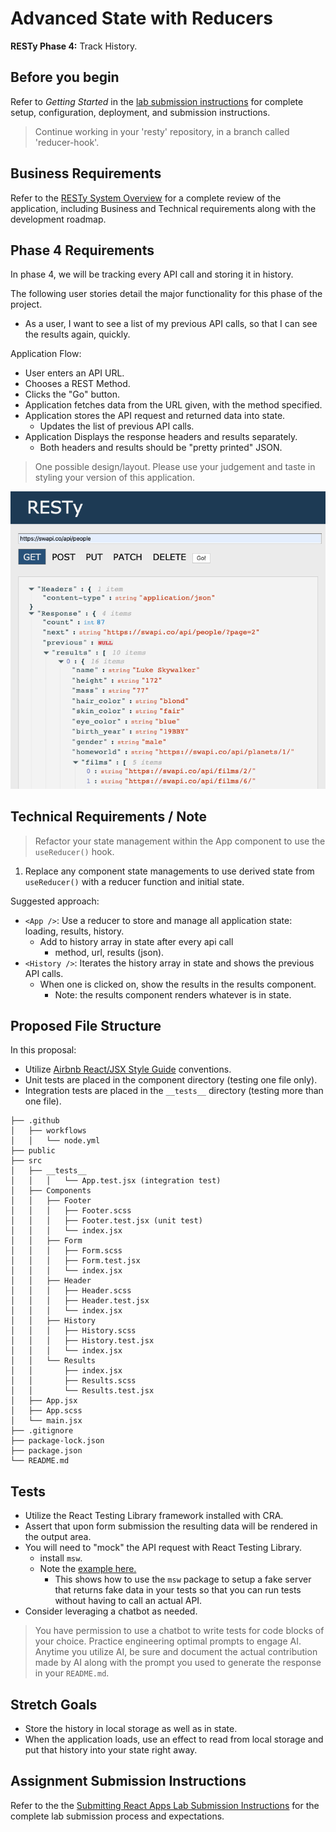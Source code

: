 # Advanced State with Reducers

**RESTy Phase 4:** Track History.

## Before you begin

Refer to *Getting Started*  in the [lab submission instructions](../../../reference/submission-instructions/labs/README.md) for complete setup, configuration, deployment, and submission instructions.

> Continue working in your 'resty' repository, in a branch called 'reducer-hook'.

## Business Requirements

Refer to the [RESTy System Overview](../../apps-and-libraries/resty/README.md) for a complete review of the application, including Business and Technical requirements along with the development roadmap.

## Phase 4 Requirements

In phase 4, we will be tracking every API call and storing it in history. 

The following user stories detail the major functionality for this phase of the project.

- As a user, I want to see a list of my previous API calls, so that I can see the results again, quickly.

Application Flow:

- User enters an API URL.
- Chooses a REST Method.
- Clicks the  "Go" button.
- Application fetches data from the URL given, with the method specified.
- Application stores the API request and returned data into state.
  - Updates the list of previous API calls.
- Application Displays the response headers and results separately.
  - Both headers and results should be "pretty printed" JSON.

> One possible design/layout. Please use your judgement and taste in styling your version of this application.

![Resty](resty.png)

## Technical Requirements / Note

> Refactor your state management within the App component to use the `useReducer()` hook.

1. Replace any component state managements to use derived state from `useReducer()` with a reducer function and initial state.

Suggested approach:

- `<App />`: Use a reducer to store and manage all application state: loading, results, history.
  - Add to history array in state after every api call
    - method, url, results (json).
- `<History />`: Iterates the history array in state and shows the previous API calls.
  - When one is clicked on, show the results in the results component.
    - Note: the results component renders whatever is in state.

## Proposed File Structure

In this proposal:
- Utilize [Airbnb React/JSX Style Guide](https://airbnb.io/javascript/react/) conventions.
- Unit tests are placed in the component directory (testing one file only).
- Integration tests are placed in the `__tests__` directory (testing more than one file).

```text
├── .github
│   ├── workflows
│   │   └── node.yml
├── public
├── src
│   ├── __tests__
│   │   │   └── App.test.jsx (integration test)
│   ├── Components
│   │   ├── Footer
│   │   │   ├── Footer.scss
│   │   │   ├── Footer.test.jsx (unit test)
│   │   │   └── index.jsx
│   │   ├── Form
│   │   │   ├── Form.scss
│   │   │   ├── Form.test.jsx 
│   │   │   └── index.jsx
│   │   ├── Header
│   │   │   ├── Header.scss
│   │   │   ├── Header.test.jsx 
│   │   │   └── index.jsx
│   │   ├── History
│   │   │   ├── History.scss
│   │   │   ├── History.test.jsx 
│   │   │   └── index.jsx
│   │   └── Results
│   │       ├── index.jsx
│   │       ├── Results.scss
│   │       └── Results.test.jsx
│   ├── App.jsx
│   ├── App.scss
│   └── main.jsx
├── .gitignore
├── package-lock.json
├── package.json
└── README.md
```

## Tests

- Utilize the React Testing Library framework installed with CRA.
- Assert that upon form submission the resulting data will be rendered in the output area.
- You will need to "mock" the API request with React Testing Library.
  - install `msw`.
  - Note the [example here.](https://testing-library.com/docs/react-testing-library/example-intro/#full-example)
    - This shows how to use the `msw` package to setup a fake server that returns fake data in your tests so that you can run tests without having to call an actual API.
- Consider leveraging a chatbot as needed. 

> You have permission to use a chatbot to write tests for code blocks of your choice.  Practice engineering optimal prompts to engage AI.  Anytime you utilize AI, be sure and document the actual contribution made by AI along with the prompt you used to generate the response in your `README.md`.


## Stretch Goals

- Store the history in local storage as well as in state.
- When the application loads, use an effect to read from local storage and put that history into your state right away.

## Assignment Submission Instructions

Refer to the the [Submitting React Apps Lab Submission Instructions](../../../reference/submission-instructions/labs/react-apps.md) for the complete lab submission process and expectations.

